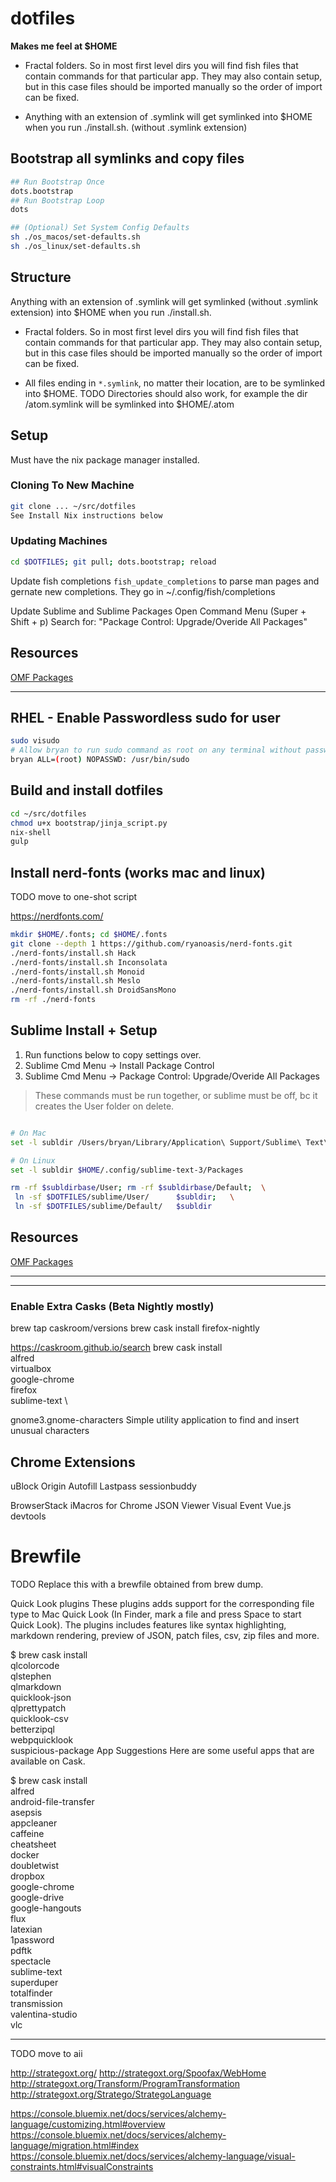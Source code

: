 # dotfiles

**Makes me feel at $HOME**

- Fractal folders.  So in most first level dirs you will find fish files that contain
  commands for that particular app.  They may also contain setup, but in this case files should
  be imported manually so the order of import can be fixed.

- Anything with an extension of .symlink will get symlinked into $HOME when
  you run ./install.sh. (without .symlink extension)

## Bootstrap all symlinks and copy files

```bash
## Run Bootstrap Once
dots.bootstrap
## Run Bootstrap Loop
dots

## (Optional) Set System Config Defaults
sh ./os_macos/set-defaults.sh
sh ./os_linux/set-defaults.sh
```

## Structure

Anything with an extension of .symlink will get symlinked (without .symlink extension) into $HOME when you run ./install.sh.

- Fractal folders.  So in most first level dirs you will find fish files that contain commands for that particular app.  They may also contain setup, but in this case files should be imported manually so the order of import can be fixed.

- All files ending in `*.symlink`, no matter their location, are to be symlinked into $HOME.  TODO Directories should also work, for example the dir /atom.symlink will be symlinked into $HOME/.atom


## Setup

Must have the nix package manager installed.

### Cloning To New Machine

```bash
git clone ... ~/src/dotfiles
See Install Nix instructions below
```

### Updating Machines

```bash
cd $DOTFILES; git pull; dots.bootstrap; reload
```

Update fish completions  `fish_update_completions`
to parse man pages and gernate new completions.
They go in ~/.config/fish/completions

Update Sublime and Sublime Packages
Open Command Menu (Super + Shift + p)
Search for: "Package Control: Upgrade/Overide All Packages"


## Resources

[OMF Packages](https://github.com/oh-my-fish/packages-main/tree/master/packages)


-------------------------------------------------


## RHEL - Enable Passwordless sudo for user

```bash
sudo visudo
# Allow bryan to run sudo command as root on any terminal without passwd
bryan ALL=(root) NOPASSWD: /usr/bin/sudo
```

## Build and install dotfiles

```bash
cd ~/src/dotfiles
chmod u+x bootstrap/jinja_script.py
nix-shell
gulp
```

## Install nerd-fonts (works mac and linux)

TODO move to one-shot script

https://nerdfonts.com/

```bash
mkdir $HOME/.fonts; cd $HOME/.fonts
git clone --depth 1 https://github.com/ryanoasis/nerd-fonts.git
./nerd-fonts/install.sh Hack
./nerd-fonts/install.sh Inconsolata
./nerd-fonts/install.sh Monoid
./nerd-fonts/install.sh Meslo
./nerd-fonts/install.sh DroidSansMono
rm -rf ./nerd-fonts
```

## Sublime Install + Setup

1. Run functions below to copy settings over.
2. Sublime Cmd Menu -> Install Package Control
3. Sublime Cmd Menu -> Package Control: Upgrade/Overide All Packages

> These commands must be run together, or sublime must be off,
> bc it creates the User folder on delete.

```bash

# On Mac
set -l subldir /Users/bryan/Library/Application\ Support/Sublime\ Text\ 3/Packages

# On Linux
set -l subldir $HOME/.config/sublime-text-3/Packages

rm -rf $subldirbase/User; rm -rf $subldirbase/Default;  \
 ln -sf $DOTFILES/sublime/User/      $subldir;   \
 ln -sf $DOTFILES/sublime/Default/   $subldir

```

## Resources

[OMF Packages](https://github.com/oh-my-fish/packages-main/tree/master/packages)


---------------------------------------------------------------------------------------------------
---------------------------------------------------------------------------------------------------


### Enable Extra Casks (Beta Nightly mostly)

brew tap caskroom/versions
brew cask install firefox-nightly

https://caskroom.github.io/search
brew cask install \
    alfred \
    virtualbox \
    google-chrome \
    firefox \
    sublime-text \

gnome3.gnome-characters Simple utility application to find and insert unusual characters

## Chrome Extensions

uBlock Origin
Autofill
Lastpass
sessionbuddy

BrowserStack
iMacros for Chrome
JSON Viewer
Visual Event
Vue.js devtools

# Brewfile

TODO Replace this with a brewfile obtained from brew dump.

Quick Look plugins
These plugins adds support for the corresponding file type to Mac Quick Look (In Finder, mark a file and press Space to start Quick Look). The plugins includes features like syntax highlighting, markdown rendering, preview of JSON, patch files, csv, zip files and more.

$ brew cask install \
    qlcolorcode \
    qlstephen \
    qlmarkdown \
    quicklook-json \
    qlprettypatch \
    quicklook-csv \
    betterzipql \
    webpquicklook \
    suspicious-package
App Suggestions
Here are some useful apps that are available on Cask.

$ brew cask install \
    alfred \
    android-file-transfer \
    asepsis \
    appcleaner \
    caffeine \
    cheatsheet \
    docker \
    doubletwist \
    dropbox \
    google-chrome \
    google-drive \
    google-hangouts \
    flux \
    latexian \
    1password \
    pdftk \
    spectacle \
    sublime-text \
    superduper \
    totalfinder \
    transmission \
    valentina-studio \
    vlc

----------------------------------------------------

TODO move to aii

http://strategoxt.org/
http://strategoxt.org/Spoofax/WebHome
http://strategoxt.org/Transform/ProgramTransformation
http://strategoxt.org/Stratego/StrategoLanguage

https://console.bluemix.net/docs/services/alchemy-language/customizing.html#overview
https://console.bluemix.net/docs/services/alchemy-language/migration.html#index
https://console.bluemix.net/docs/services/alchemy-language/visual-constraints.html#visualConstraints

